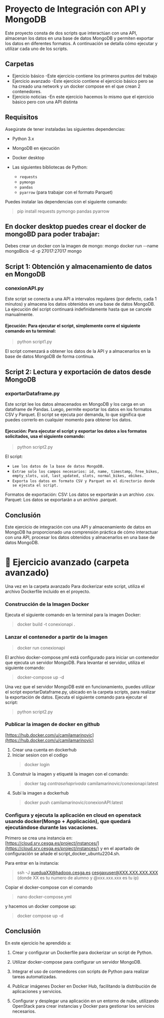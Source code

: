 # Proyecto de Integración con API y MongoDB

Este proyecto consta de dos scripts que interactúan con una API, almacenan los datos en una base de datos MongoDB y permiten exportar los datos en diferentes formatos. A continuación se detalla cómo ejecutar y utilizar cada uno de los scripts.
## Carpetas
- Ejercicio básico
  -Este ejercicio contiene los primeros puntos del trabajo 
- Ejercicio avanzado
  -Este ejercicio contiene el ejercicio básico pero se ha creado una network y un docker compose en el que crean 2 contenedores.   
- Ejercicio noticias
  -En este ejercicio hacemos lo mismo que el ejercicio básico pero con una API distinta 

## Requisitos
Asegúrate de tener instaladas las siguientes dependencias:

- Python 3.x
- MongoDB en ejecución
- Docker desktop
  
- Las siguientes bibliotecas de Python:
  - `requests`
  - `pymongo`
  - `pandas`
  - `pyarrow` (para trabajar con el formato Parquet)


Puedes instalar las dependencias con el siguiente comando:

> pip install requests pymongo pandas pyarrow

## En docker desktop puedes crear el docker de mongoBD para poder trabajar:
Debes crear un docker con la imagen de mongo:  mongo docker run --name mongoBicis -d -p 27017:27017 mongo

## Script 1: Obtención y almacenamiento de datos en MongoDB
### conexionAPI.py
Este script se conecta a una API a intervalos regulares (por defecto, cada 1 minutos) y almacena los datos obtenidos en una base de datos MongoDB. La ejecución del script continuará indefinidamente hasta que se cancele manualmente.
#### Ejecución: Para ejecutar el script, simplemente corre el siguiente comando en tu terminal:

> python script1.py

El script comenzará a obtener los datos de la API y a almacenarlos en la base de datos MongoDB de forma continua.

## Script 2: Lectura y exportación de datos desde MongoDB
### exportarDataframe.py
Este script lee los datos almacenados en MongoDB y los carga en un dataframe de Pandas. Luego, permite exportar los datos en los formatos CSV y Parquet. El script se ejecuta por demanda, lo que significa que puedes correrlo en cualquier momento para obtener los datos.
#### Ejecución: Para ejecutar el script y exportar los datos a los formatos solicitados, usa el siguiente comando:

> python script2.py

El script:

- `Lee los datos de la base de datos MongoDB.`
- `Extrae solo los campos necesarios: id, name, timestamp, free_bikes, empty_slots, uid, last_updated, slots, normal_bikes, ebikes.`
- `Exporta los datos en formato CSV y Parquet en el directorio donde se ejecuta el script.`

Formatos de exportación:
CSV: Los datos se exportarán a un archivo .csv.
Parquet: Los datos se exportarán a un archivo .parquet.

## Conclusión
Este ejercicio de integración con una API y almacenamiento de datos en MongoDB ha proporcionado una comprensión práctica de cómo interactuar con una API, procesar los datos obtenidos y almacenarlos en una base de datos MongoDB.






# 📁 Ejercicio avanzado (carpeta avanzado)

Una vez en la carpeta avanzado Para dockerizar este script, utiliza el archivo Dockerfile incluido en el proyecto.

### Construcción de la Imagen Docker
Ejecuta el siguiente comando en la terminal para la imagen Docker:

> docker build -t conexionapi .

### Lanzar el contenedor a partir de la imagen

>docker run conexionapi

El archivo docker-compose.yml está configurado para iniciar un contenedor que ejecuta un servidor MongoDB. Para levantar el servidor, utiliza el siguiente comando:

> docker-compose up -d

Una vez que el servidor MongoDB esté en funcionamiento, puedes utilizar el script exportarDataframe.py, ubicado en la carpeta scripts, para realizar la exportación de datos.
Ejecuta el siguiente comando para ejecutar el script:

> python script2.py

### Publicar la imagen de docker en github

[https://hub.docker.com/u/camilamarinovic](https://hub.docker.com/u/camilamarinovic) 

1. Crear una cuenta en dockerhub
2. Iniciar sesion con el codigo
   >docker login
3. Construir la imagen y etiqueté la imagen con el comando:
   >  docker tag *contraseñaprivada* camilamarinovic/conexionapi:latest
4. Subí la imagen a dockerhub
   >docker push camilamarinovic/conexionAPI:latest

### Configura y ejecuta la aplicación en cloud en openstack usando docker(Mongo + Applicación), que quedará ejecutándose durante las vacaciones.

Primero se crea una instancia en:
[https://cloud.srv.cesga.es/project/instances/](https://cloud.srv.cesga.es/project/instances/) y en el apartado  de configuración se añade el script_docker_ubuntu2204.sh.

Para entrar en la instancia:
> ssh -J xueduaXX@hadoop.cesga.es cesgaxuser@XXX.XXX.XXX.XXX  (donde XX es tu numero de alumno y @xxx.xxx.xxx es tu ip)

Copiar el docker-compose con el comando
>nano docker-compose.yml

y hacemos un docker compose up:
>docker compose up -d

## Conclusión

En este ejercicio he aprendido a:

1. Crear y configurar un Dockerfile para dockerizar un script de Python.

2. Utilizar docker-compose para configurar un servidor MongoDB.

3. Integrar el uso de contenedores con scripts de Python para realizar tareas automatizadas.

4. Publicar imágenes Docker en Docker Hub, facilitando la distribución de aplicaciones y servicios.

5. Configurar y desplegar una aplicación en un entorno de nube, utilizando OpenStack para crear instancias y Docker para gestionar los servicios necesarios.

